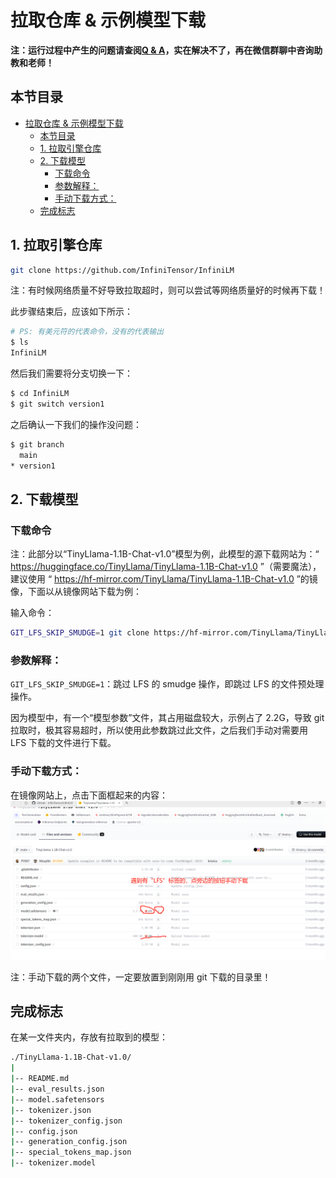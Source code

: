 # 拉取仓库 & 示例模型下载

**注：运行过程中产生的问题请查阅[Q & A](./problem.md)，实在解决不了，再在微信群聊中咨询助教和老师！**

## 本节目录

- [拉取仓库 \& 示例模型下载](#拉取仓库--示例模型下载)
  - [本节目录](#本节目录)
  - [1. 拉取引擎仓库](#1-拉取引擎仓库)
  - [2. 下载模型](#2-下载模型)
    - [下载命令](#下载命令)
    - [参数解释：](#参数解释)
    - [手动下载方式：](#手动下载方式)
  - [完成标志](#完成标志)

## 1. 拉取引擎仓库

```bash
git clone https://github.com/InfiniTensor/InfiniLM
```

注：有时候网络质量不好导致拉取超时，则可以尝试等网络质量好的时候再下载！

此步骤结束后，应该如下所示：

```bash
# PS: 有美元符的代表命令，没有的代表输出
$ ls
InfiniLM
```

然后我们需要将分支切换一下：

```bash
$ cd InfiniLM
$ git switch version1
```

之后确认一下我们的操作没问题：

```bash
$ git branch
  main
* version1
```

## 2. 下载模型

### 下载命令

注：此部分以“TinyLlama-1.1B-Chat-v1.0”模型为例，此模型的源下载网站为：“ https://huggingface.co/TinyLlama/TinyLlama-1.1B-Chat-v1.0 ”（需要魔法），建议使用 “ https://hf-mirror.com/TinyLlama/TinyLlama-1.1B-Chat-v1.0 ”的镜像，下面以从镜像网站下载为例：

输入命令：

```bash
GIT_LFS_SKIP_SMUDGE=1 git clone https://hf-mirror.com/TinyLlama/TinyLlama-1.1B-Chat-v1.0
```

### 参数解释：

`GIT_LFS_SKIP_SMUDGE=1`：跳过 LFS 的 smudge 操作，即跳过 LFS 的文件预处理操作。

因为模型中，有一个“模型参数”文件，其占用磁盘较大，示例占了 2.2G，导致 git 拉取时，极其容易超时，所以使用此参数跳过此文件，之后我们手动对需要用 LFS 下载的文件进行下载。

### 手动下载方式：

在镜像网站上，点击下面框起来的内容：
![在镜像上手动下载模型LFS文件](./resources/镜像模型下载.png)

注：手动下载的两个文件，一定要放置到刚刚用 git 下载的目录里！

## 完成标志

在某一文件夹内，存放有拉取到的模型：

```bash
./TinyLlama-1.1B-Chat-v1.0/
|
|-- README.md
|-- eval_results.json
|-- model.safetensors
|-- tokenizer.json
|-- tokenizer_config.json
|-- config.json
|-- generation_config.json
|-- special_tokens_map.json
|-- tokenizer.model
```
